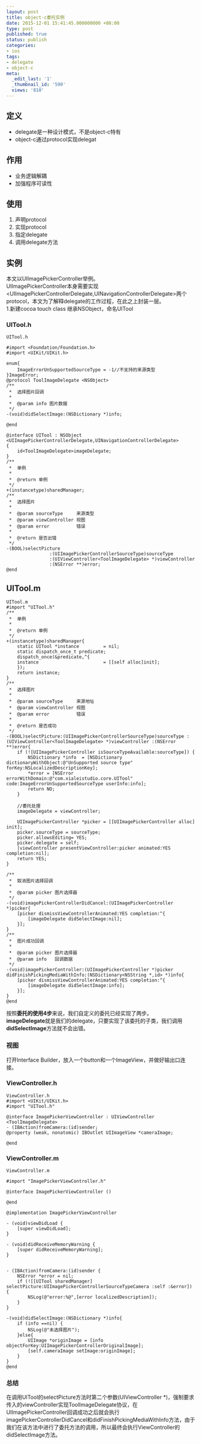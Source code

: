 ```yaml
---
layout: post
title: object-c委托实例
date: 2015-12-01 15:41:45.000000000 +08:00
type: post
published: true
status: publish
categories:
- ios
tags:
- delegate
- object-c
meta:
  _edit_last: '1'
  _thumbnail_id: '590'
  views: '810'
---
```

## 定义
+ delegate是一种设计模式，不是object-c特有
+ object-c通过protocol实现delegat

## 作用
+ 业务逻辑解耦
+ 加强程序可读性

## 使用
1. 声明protocol
2. 实现protocol
3. 指定delegate
4. 调用delegate方法

## 实例
本文以UIImagePickerController举例。   
UIImagePickerController本身需要实现<UIImagePickerControllerDelegate,UINavigationControllerDelegate>两个protocol，本文为了解释delegate的工作过程，在此之上封装一层。   
1.新建cocoa touch class 继承NSObject，命名UITool   

### UITool.h
```object-c
UITool.h

#import <Foundation/Foundation.h>
#import <UIKit/UIKit.h>

enum{
    ImageErrorUnSupportedSourceType = -1//不支持的来源类型
}ImageError;
@protocol ToolImageDelegate <NSObject>
/**
 *  选择图片回调
 *
 *  @param info 图片数据
 */
-(void)didSelectImage:(NSDictionary *)info;

@end

@interface UITool : NSObject
<UIImagePickerControllerDelegate,UINavigationControllerDelegate>
{
    id<ToolImageDelegate>imageDelegate;
}
/**
 *  单例
 *
 *  @return 单例
 */
+(instancetype)sharedManager;
/**
 *  选择图片
 *
 *  @param sourceType     来源类型
 *  @param viewController 视图
 *  @param error          错误
 *
 *  @return 是否出错
 */
-(BOOL)selectPicture
                :(UIImagePickerControllerSourceType)sourceType
                :(UIViewController<ToolImageDelegate> *)viewController
                :(NSError **)error;
@end
```

## UITool.m

```object-c
UITool.m
#import "UITool.h"
/**
 *  单例
 *
 *  @return 单例
 */
+(instancetype)sharedManager{
    static UITool *instance         = nil;
    static dispatch_once_t predicate;
    dispatch_once(&predicate,^{
    instance                        = [[self alloc]init];
    });
    return instance;
}
/**
 *  选择图片
 *
 *  @param sourceType     来源地址
 *  @param viewController 视图
 *  @param error          错误
 *
 *  @return 是否成功
 */
-(BOOL)selectPicture:(UIImagePickerControllerSourceType)sourceType :(UIViewController<ToolImageDelegate> *)viewController :(NSError **)error{
    if (![UIImagePickerController isSourceTypeAvailable:sourceType]) {
        NSDictionary *info  = [NSDictionary dictionaryWithObject:@"UnSupported source type" forKey:NSLocalizedDescriptionKey];
        *error = [NSError errorWithDomain:@"com.xialeistudio.core.UITool" code:ImageErrorUnSupportedSourceType userInfo:info];
        return NO;
    }
    
    //委托处理
    imageDelegate = viewController;
    
    UIImagePickerController *picker = [[UIImagePickerController alloc] init];
    picker.sourceType = sourceType;
    picker.allowsEditing= YES;
    picker.delegate = self;
    [viewController presentViewController:picker animated:YES completion:nil];
    return YES;
}

/**
 *  取消图片选择回调
 *
 *  @param picker 图片选择器
 */
-(void)imagePickerControllerDidCancel:(UIImagePickerController *)picker{
    [picker dismissViewControllerAnimated:YES completion:^{
        [imageDelegate didSelectImage:nil];
    }];
}
/**
 *  图片成功回调
 *
 *  @param picker 图片选择器
 *  @param info   回调数据
 */
-(void)imagePickerController:(UIImagePickerController *)picker didFinishPickingMediaWithInfo:(NSDictionary<NSString *,id> *)info{
    [picker dismissViewControllerAnimated:YES completion:^{
        [imageDelegate didSelectImage:info];
    }];
}
@end
```

按照**委托的使用4步**来说，我们自定义的委托已经实现了两步。   
**imageDelegate**就是我们的delegate，只要实现了该委托的子类，我们调用**didSelectImage**方法就不会出错。

### 视图
打开Interface Builder，放入一个button和一个ImageView，并做好输出口连接。

### ViewController.h

```object-c
ViewController.h
#import <UIKit/UIKit.h>
#import "UITool.h"

@interface ImagePickerViewController : UIViewController
<ToolImageDelegate>
- (IBAction)fromCamera:(id)sender;
@property (weak, nonatomic) IBOutlet UIImageView *cameraImage;

@end
```

### ViewController.m

```object-c
ViewController.m

#import "ImagePickerViewController.h"

@interface ImagePickerViewController ()

@end

@implementation ImagePickerViewController

- (void)viewDidLoad {
    [super viewDidLoad];
}

- (void)didReceiveMemoryWarning {
    [super didReceiveMemoryWarning];
}


- (IBAction)fromCamera:(id)sender {
    NSError *error = nil;
    if (![[UITool sharedManager] selectPicture:UIImagePickerControllerSourceTypeCamera :self :&error]) {
        NSLog(@"error:%@",[error localizedDescription]);
    }
}

-(void)didSelectImage:(NSDictionary *)info{
    if (info ==nil) {
        NSLog(@"未选择图片");
    }else{
        UIImage *originImage = [info objectForKey:UIImagePickerControllerOriginalImage];
        [self.cameraImage setImage:originImage];
    }
}
@end
```

### 总结
 在调用UITool的selectPicture方法时第二个参数(UIViewController<ToolImageDelegate> *)，强制要求传入的viewController实现ToolImageDelegate协议，在UIImagePickerController回调成功之后就会执行imagePickerControllerDidCancel和didFinishPickingMediaWithInfo方法，由于我们在该方法中进行了委托方法的调用，所以最终会执行ViewController的didSelectImage方法。